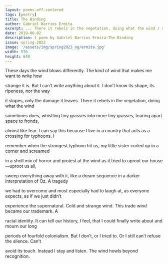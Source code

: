 ```yaml
---
layout: poems-off-centered
tags: [poetry]
title: The Binding
author: Gabriel Barrios Ermita
excerpt: ... There it rebels in the vegetation, doing what the wind / sometimes does, whistling tiny grasses into more tiny grasses ...
date: 2019-06-02
description: 1 poem by Gabriel Barrios Ermita—The Binding
issue: spring-2023
image: '/assets/img/spring2023_og/ermita.jpg'
width: 576
height: 640
---
```


<div class="stanza">
<p class="poemline">These days the wind blows differently. The kind of wind that makes me want to write how</p>
<p class="poemline">strange it is. But I can’t write anything about it. I don’t know its shape, its ripeness, nor the way</p>
<p class="poemline">it slopes, only the damage it leaves. There it rebels in the vegetation, doing what the wind</p>
<p class="poemline">sometimes does, whistling tiny grasses into more tiny grasses, tearing apart space to fronds,</p>
<p class="poemline">almost like fear. I can say this because I live in a country that acts as a crossing for typhoons. I</p>
<p class="poemline">remember when the strongest typhoon hit us, my little sister curled up in a corner and screamed</p>
<p class="poemline">in a shrill mix of horror and protest at the wind as it tried to uproot our house—uproot us all,</p>
<p class="poemline">sweep everything away with it, like a dream sequence in a darker interpretation of Oz. A tragedy</p>
<p class="poemline">we had to overcome and most especially had to laugh at, as everyone expects, as if we just didn’t</p>
<p class="poemline">experience the supernatural. Cold and strange wind. This trade wind became our trademark. A</p>
<p class="poemline">racial identity. It can tell our history, I feel, that I could finally write about and mourn our long</p>
<p class="poemline">periods of fourfold colonialism. But I don’t, or I tried to. Or I still can’t refuse the silence. Can’t</p>
<p class="poemline">avoid its touch. Instead I stay and listen. The wind howls beyond recognition.</p>
</div>
